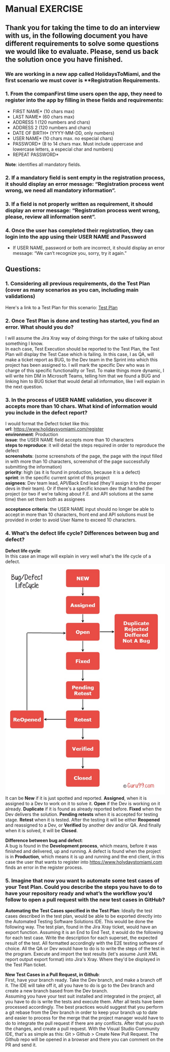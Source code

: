 # Manual EXERCISE  
  
## Thank you for taking the time to do an interview with us, in the following document you have different requirements to solve some questions we would like to evaluate. Please, send us back the solution once you have finished.
  
  
### We are working in a new app called HolidaysToMiami, and the first scenario we must cover is **Registration **Requirements**.

### 1. From the companFirst time users open the app, they need to register into the app by filling in these fields and requirements:  

- FIRST NAME* (10 chars max)
- LAST NAME* (60 chars max)
- ADDRESS 1 (120 numbers and chars)
- ADDRESS 2 (120 numbers and chars)
- DATE OF BIRTH* (YYYY-MM-DD, only numbers)
- USER NAME* (10 chars max. no especial chars)
- PASSWORD* (8 to 14 chars max. Must include uppercase and lowercase
letters, a especial char and numbers)
- REPEAT PASSWORD*

**Note**: identifies all mandatory fields.

### 2. If a mandatory field is sent empty in the registration process, it should display an error message: “Registration process went wrong, we need all mandatory information”.
  
  
### 3. If a field is not properly written as requirement, it should display an error message: “Registration process went wrong, please, review all information sent”.  
  
### 4. Once the user has completed their registration, they can login into the app using their USER NAME and Password
- If USER NAME, password or both are incorrect, it should display an error message: “We can’t recognize you, sorry, try it again.”
  
  
## **Questions:**  
  
### 1. Considering all previous requirements, do the Test Plan (cover as many scenarios as you can, including main validations)  
Here's a link to a Test Plan for this scenario: [Test Plan](./test_plan_deliverable.md)
  
  
### 2. Once Test Plan is done and testing has started, you find an error. What should you do?  
I will assume the Jira Xray way of doing things for the sake of talking about something I know.  
In each case, Test Execution should be reported to the Test Plan, the Test Plan will display the Test Case which is failing. In this case, I as QA, will make a ticket report as BUG, to the Dev team in the Sprint into which this project has been assigned to. I will mark the specific Dev who was in charge of this specific functionality or Test. To make things more dynamic, I will write him  DM in Microsoft Teams, telling him that we found a BUG and linking him to BUG ticket that would detail all information, like I will explain in the next question.
### 3. In the process of USER NAME validation, you discover it accepts more than 10 chars. What kind of information would you include in the defect report?  
I would format the Defect ticket like this:  
**url**: https://www.holidaysyomiami.com/register  
**environment**: Production  
**issue**: the USER NAME field accepts more than 10 characters  
**steps to reproduce**: it will detail the steps required in order to reproduce the defect  
**screenshots**: (some screenshots of the page, the page with the input filled in with more than 10 characters, screenshot of the page successfully submitting the information)  
**priority**: high (as it is found in production, because it is a defect)  
**sprint**: in the specific current sprint of this project  
**asignees**: Dev team lead, API/Back End lead (they'll assign it to the proper devs in their team). Or if there's a specific known dev that handled the project (or two if we're talking about F.E. and API solutions at the same time) then set them both as assignees  
  
**acceptance criteria**: the USER NAME input should no longer be able to accept in more than 10 characters, front end and API solutions must be provided in order to avoid User Name to exceed 10 characters.  
  
  
### 4. What’s the defect life cycle? Differences between bug and defect?
**Defect life cycle**:  
In this case an image will explain in very well what's the life cycle of a defect.
![defect life cycle](img/1.1.jpg)  
It can be **New** if it is just spotted and reported. **Assigned**, when it is assigned to a Dev to work on it to solve it. **Open** if the Dev is working on it already. **Duplicate** if it is found as already reported before. **Fixed** when the Dev delivers the solution. **Pending retests** when it is accepted for testing stage. **Retest** when it is tested. After the testing it will be either **Reopened** and reassigned to a Dev, or **Verified** by another dev and/or QA. And finally when it is solved, it will be **Closed**.  
  
**Difference between bug and defect**:  
A bug is found in the **Development process**, which means, before it was finished and delivered, up and running. A defect is found when the project is in **Production**, which means it is up and running and the end client, in this case the user that wants to register into https://www.holydaystomiami.com finds an error in the register process.  
  

### 5. Imagine that now you want to automate some test cases of your Test Plan. Could you describe the steps you have to do to have your repository ready and what’s the workflow you’d follow to open a pull request with the new test cases in GitHub?
**Automating the Test Cases specified in the Test Plan**:
Ideally the test cases described in the test plan, would be able to be exported directly into the Automated Testing Software Solutions IDE. This would be done the following way. The test plan, found in the Jira Xray ticket, would have an export function. Assuming it is an End to End Test, it would do the following for each test case. Write the description for each superset, the expected result of the test. All formatted accordingly with the E2E testing software of choice. All the QA or Dev would have to do is to write the steps of the test in the program. Execute and import the test results (let's assume Junit XML report output export format) into Jira's Xray. Where they'd be displayed in the Test Plan ticket.
  
**New Test Cases in a Pull Request, in Github**:  
First, have your branch ready. Take the Dev branch, and make a branch off it. The IDE will take off it, all you have to do is go to the Dev branch and create a new branch based from the Dev branch.  
Assuming you have your test suit installed and integrated in the project, all you have to do is write the tests and execute them. After all tests have been processed accordingly. 
The best practices would suggest that you perform a git rebase from the Dev branch in order to keep your branch up to date and easier to process for the merge that the project manager would have to do to integrate the pull request if there are any conflicts. After that you push the changes, and create a pull request. With the Visual Studio Community IDE, that's as simple as this:
Git > Github > Create New Pull Request. 
The Github repo will be opened in a browser and there you can comment on the PR and send it.